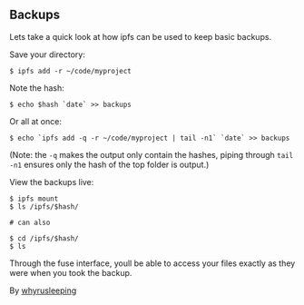 ## Backups
Lets take a quick look at how ipfs can be used to keep basic backups.

Save your directory:
```
$ ipfs add -r ~/code/myproject
```

Note the hash:
```
$ echo $hash `date` >> backups
```


Or all at once:
```
$ echo `ipfs add -q -r ~/code/myproject | tail -n1` `date` >> backups
```
(Note: the `-q` makes the output only contain the hashes, piping through
`tail -n1` ensures only the hash of the top folder is output.)


View the backups live:
```
$ ipfs mount
$ ls /ipfs/$hash/

# can also

$ cd /ipfs/$hash/
$ ls
```

Through the fuse interface, youll be able to access your files exactly as
they were when you took the backup.

By [whyrusleeping](http://github.com/whyrusleeping)

